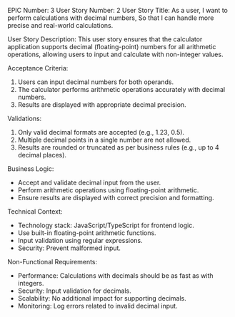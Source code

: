 EPIC Number: 3
User Story Number: 2
User Story Title: As a user, I want to perform calculations with decimal numbers, So that I can handle more precise and real-world calculations.

User Story Description: This user story ensures that the calculator application supports decimal (floating-point) numbers for all arithmetic operations, allowing users to input and calculate with non-integer values.

Acceptance Criteria:
1. Users can input decimal numbers for both operands.
2. The calculator performs arithmetic operations accurately with decimal numbers.
3. Results are displayed with appropriate decimal precision.

Validations:
1. Only valid decimal formats are accepted (e.g., 1.23, 0.5).
2. Multiple decimal points in a single number are not allowed.
3. Results are rounded or truncated as per business rules (e.g., up to 4 decimal places).

Business Logic:
- Accept and validate decimal input from the user.
- Perform arithmetic operations using floating-point arithmetic.
- Ensure results are displayed with correct precision and formatting.

Technical Context:
- Technology stack: JavaScript/TypeScript for frontend logic.
- Use built-in floating-point arithmetic functions.
- Input validation using regular expressions.
- Security: Prevent malformed input.

Non-Functional Requirements:
- Performance: Calculations with decimals should be as fast as with integers.
- Security: Input validation for decimals.
- Scalability: No additional impact for supporting decimals.
- Monitoring: Log errors related to invalid decimal input.
